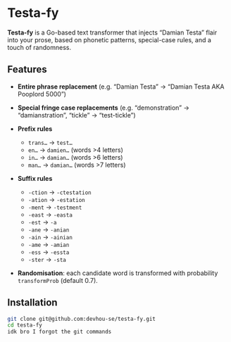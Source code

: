 # Testa-fy

**Testa-fy** is a Go-based text transformer that injects “Damian Testa” flair into your prose, based on phonetic patterns, special-case rules, and a touch of randomness.

## Features

- **Entire phrase replacement** (e.g. “Damian Testa” → “Damian Testa AKA Pooplord 5000”)  
- **Special fringe case replacements** (e.g. “demonstration” → “damianstration”, “tickle” → “test-tickle”)  
- **Prefix rules**  
  - `trans…` → `test…`  
  - `en…` → `damien…` (words >4 letters)  
  - `in…` → `damian…` (words >6 letters)  
  - `man…` → `damian…` (words >7 letters)
- **Suffix rules**  
  - `-ction` → `-ctestation`  
  - `-ation` → `-estation`  
  - `-ment` → `-testment`  
  - `-east` → `-easta`  
  - `-est` → `-a`  
  - `-ane` → `-anian`  
  - `-ain` → `-ainian`  
  - `-ame` → `-amian`  
  - `-ess` → `-essta`  
  - `-ster` → `-sta`

- **Randomisation**: each candidate word is transformed with probability `transformProb` (default 0.7).

## Installation

```bash
git clone git@github.com:devhou-se/testa-fy.git
cd testa-fy
idk bro I forgot the git commands
